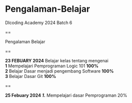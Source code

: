 # Pengalaman-Belajar
DIcoding Academy 2024 Batch 6  

==  

Pengalaman Belajar   
 
==    

**23 FEBUARY 2024**
Belajar kelas tentang mengenai  
**1** Mempelajari Pemprograman Logic 101 **100%**  
**2** Belajar Dasar menjadi pengembang Software **100%**  
**3** Belajar Dasar Git **100%** 

==    

**25 Febuary 2024**
***1.*** Mempelajari dasar Pemprograman 20%
